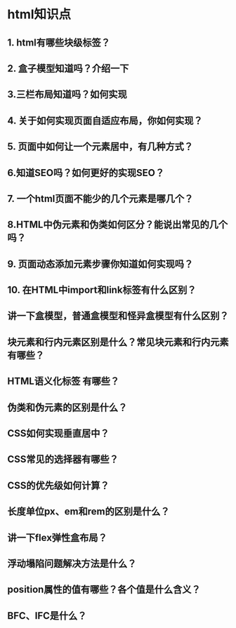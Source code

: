  # html知识点

## 1. html有哪些块级标签？

## 2. 盒子模型知道吗？介绍一下

## 3.三栏布局知道吗？如何实现

## 4. 关于如何实现页面自适应布局，你如何实现？

## 5. 页面中如何让一个元素居中，有几种方式？

## 6.知道SEO吗？如何更好的实现SEO？

## 7. 一个html页面不能少的几个元素是哪几个？

## 8.HTML中伪元素和伪类如何区分？能说出常见的几个吗？

## 9. 页面动态添加元素步骤你知道如何实现吗？

## 10. 在HTML中import和link标签有什么区别？
## 讲一下盒模型，普通盒模型和怪异盒模型有什么区别？
## 块元素和行内元素区别是什么？常见块元素和行内元素有哪些？
## HTML语义化标签 有哪些？
## 伪类和伪元素的区别是什么？
## CSS如何实现垂直居中？
## CSS常见的选择器有哪些？
## CSS的优先级如何计算？
## 长度单位px、em和rem的区别是什么？
## 讲一下flex弹性盒布局？
## 浮动塌陷问题解决方法是什么？
## position属性的值有哪些？各个值是什么含义？
## BFC、IFC是什么？


